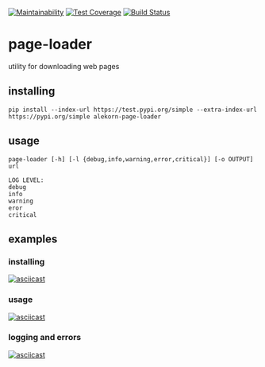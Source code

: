 [![Maintainability](https://api.codeclimate.com/v1/badges/4c3aef848a49cc1296d4/maintainability)](https://codeclimate.com/github/alekorn/python-project-lvl3/maintainability)
[![Test Coverage](https://api.codeclimate.com/v1/badges/4c3aef848a49cc1296d4/test_coverage)](https://codeclimate.com/github/alekorn/python-project-lvl3/test_coverage)
[![Build Status](https://travis-ci.com/alekorn/python-project-lvl3.svg?branch=master)](https://travis-ci.com/alekorn/python-project-lvl3)
# page-loader
utility for downloading web pages
## installing
```
pip install --index-url https://test.pypi.org/simple --extra-index-url https://pypi.org/simple alekorn-page-loader
```
## usage
```
page-loader [-h] [-l {debug,info,warning,error,critical}] [-o OUTPUT] url

LOG LEVEL: 
debug
info
warning
eror
critical
```
## examples

### installing
[![asciicast](https://asciinema.org/a/yFP11tRGPWT7lMktnosklCygt.svg)](https://asciinema.org/a/yFP11tRGPWT7lMktnosklCygt)
### usage
[![asciicast](https://asciinema.org/a/SCBiR6XPcQEJtPwymATZAgD5S.svg)](https://asciinema.org/a/SCBiR6XPcQEJtPwymATZAgD5S)
### logging and errors
[![asciicast](https://asciinema.org/a/L1YdMcnaeYN5utYOAFM33ave4.svg)](https://asciinema.org/a/L1YdMcnaeYN5utYOAFM33ave4)
